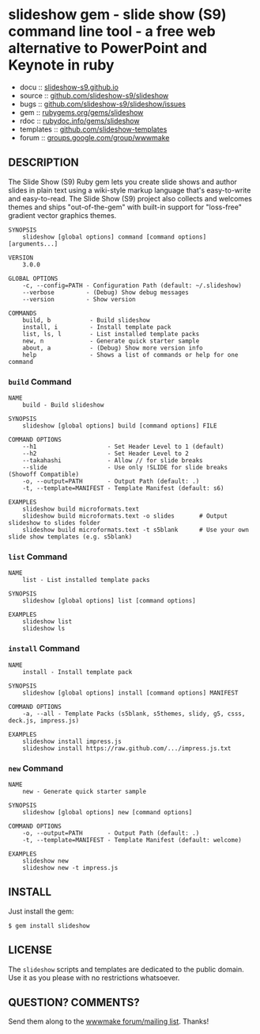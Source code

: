 # slideshow gem - slide show (S9) command line tool -  a free web alternative to PowerPoint and Keynote in ruby

* docu      :: [slideshow-s9.github.io](http://slideshow-s9.github.io)
* source    :: [github.com/slideshow-s9/slideshow](https://github.com/slideshow-s9/slideshow)
* bugs      :: [github.com/slideshow-s9/slideshow/issues](https://github.com/slideshow-s9/slideshow/issues)
* gem       :: [rubygems.org/gems/slideshow](https://rubygems.org/gems/slideshow)
* rdoc      :: [rubydoc.info/gems/slideshow](http://rubydoc.info/gems/slideshow)
* templates :: [github.com/slideshow-templates](https://github.com/slideshow-templates)
* forum     :: [groups.google.com/group/wwwmake](http://groups.google.com/group/wwwmake)


## DESCRIPTION

The Slide Show (S9) Ruby gem lets you create slide shows and author slides in plain text
using a wiki-style markup language that's easy-to-write and easy-to-read.
The Slide Show (S9) project also collects and welcomes themes and ships
"out-of-the-gem" with built-in support for "loss-free" gradient vector graphics themes.

```
SYNOPSIS
    slideshow [global options] command [command options] [arguments...]

VERSION
    3.0.0

GLOBAL OPTIONS
    -c, --config=PATH - Configuration Path (default: ~/.slideshow)
    --verbose         - (Debug) Show debug messages
    --version         - Show version

COMMANDS
    build, b           - Build slideshow
    install, i         - Install template pack
    list, ls, l        - List installed template packs
    new, n             - Generate quick starter sample
    about, a           - (Debug) Show more version info
    help               - Shows a list of commands or help for one command
```


### `build` Command

```
NAME
    build - Build slideshow

SYNOPSIS
    slideshow [global options] build [command options] FILE

COMMAND OPTIONS
    --h1                    - Set Header Level to 1 (default)
    --h2                    - Set Header Level to 2
    --takahashi             - Allow // for slide breaks
    --slide                 - Use only !SLIDE for slide breaks (Showoff Compatible)
    -o, --output=PATH       - Output Path (default: .)
    -t, --template=MANIFEST - Template Manifest (default: s6)

EXAMPLES
    slideshow build microformats.text
    slideshow build microformats.text -o slides       # Output slideshow to slides folder
    slideshow build microformats.text -t s5blank      # Use your own slide show templates (e.g. s5blank)
```


### `list` Command

```
NAME
    list - List installed template packs

SYNOPSIS
    slideshow [global options] list [command options] 

EXAMPLES
    slideshow list
    slideshow ls
```


### `install` Command

```
NAME
    install - Install template pack

SYNOPSIS
    slideshow [global options] install [command options] MANIFEST

COMMAND OPTIONS
    -a, --all - Template Packs (s5blank, s5themes, slidy, g5, csss, deck.js, impress.js)

EXAMPLES
    slideshow install impress.js
    slideshow install https://raw.github.com/.../impress.js.txt
```


### `new` Command

```
NAME
    new - Generate quick starter sample

SYNOPSIS
    slideshow [global options] new [command options] 

COMMAND OPTIONS
    -o, --output=PATH       - Output Path (default: .)
    -t, --template=MANIFEST - Template Manifest (default: welcome)

EXAMPLES
    slideshow new
    slideshow new -t impress.js
```


## INSTALL

Just install the gem:

    $ gem install slideshow

## LICENSE

The `slideshow` scripts and templates are dedicated to the public domain.
Use it as you please with no restrictions whatsoever.

## QUESTION? COMMENTS?

Send them along to the [wwwmake forum/mailing list](http://groups.google.com/group/wwwmake).
Thanks!


